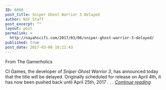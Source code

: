```yaml
---
ID: 6860
post_title: Sniper Ghost Warrior 3 Delayed
author: NSF Staff
post_excerpt: ""
layout: post
permalink: >
  http://nayahscifi.com/2017/03/06/sniper-ghost-warrior-3-delayed/
published: true
post_date: 2017-03-06 18:22:43
---
```

From The Gamerholics

CI Games, the developer of <i>Sniper Ghost Warrior 3</i>, has announced today that the title will be delayed. Originally scheduled for release on April 4th, it has now been pushed back until April 25th, 2017 . . . <a href="https://thegamerholics.com/sniper-ghost-warrior-3-delayed/"><em>Continue reading</em></a>